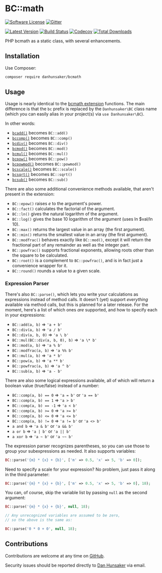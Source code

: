 BC::math
========

[![Software License](https://img.shields.io/packagist/l/danhunsaker/bcmath.svg?style=flat-square)](LICENSE.md)
[![Gitter](https://img.shields.io/gitter/room/danhunsaker/bcmath.svg?style=flat-square)](https://gitter.im/danhunsaker/bcmath)

[![Latest Version](https://img.shields.io/github/release/danhunsaker/bcmath.svg?style=flat-square)](https://github.com/danhunsaker/bcmath/releases)
[![Build Status](https://img.shields.io/travis/danhunsaker/bcmath.svg?style=flat-square)](https://travis-ci.org/danhunsaker/bcmath)
[![Codecov](https://img.shields.io/codecov/c/github/danhunsaker/bcmath.svg?style=flat-square)](https://codecov.io/gh/danhunsaker/bcmath)
[![Total Downloads](https://img.shields.io/packagist/dt/danhunsaker/bcmath.svg?style=flat-square)](https://packagist.org/packages/danhunsaker/bcmath)

PHP bcmath as a static class, with several enhancements.

## Installation ##

Use Composer:

```bash
composer require danhunsaker/bcmath
```

## Usage ##

Usage is nearly identical to the [bcmath extension][] functions.  The main
difference is that the `bc` prefix is replaced by the `Danhunsaker\BC` class
name (which you can easily alias in your project(s) via `use Danhunsaker\BC`).

In other words:

- [`bcadd()`][]    becomes `BC::add()`
- [`bccomp()`][]   becomes `BC::comp()`
- [`bcdiv()`][]    becomes `BC::div()`
- [`bcmod()`][]    becomes `BC::mod()`
- [`bcmul()`][]    becomes `BC::mul()`
- [`bcpow()`][]    becomes `BC::pow()`
- [`bcpowmod()`][] becomes `BC::powmod()`
- [`bcscale()`][]  becomes `BC::scale()`
- [`bcsqrt()`][]   becomes `BC::sqrt()`
- [`bcsub()`][]    becomes `BC::sub()`

There are also some additional convenience methods available, that aren't
present in the extension:

- `BC::epow()` raises _e_ to the argument's power.
- `BC::fact()` calculates the factorial of the argument.
- `BC::ln()` gives the natural logarithm of the argument.
- `BC::log()` gives the base 10 logarithm of the argument (uses ln $val/ln 10).
- `BC::max()` returns the largest value in an array (the first argument).
- `BC::min()` returns the smallest value in an array (the first argument).
- `BC::modfrac()` behaves exactly like `BC::mod()`, except it will return the
  fractional part of any remainder as well as the integer part.
- `BC::powfrac()` supports fractional exponents, allowing roots other than the
  square to be calculated.
- `BC::root()` is a complement to `BC::powfrac()`, and is in fact just a
  convenience wrapper for it.
- `BC::round()` rounds a value to a given scale.

### Expression Parser ###

There's also `BC::parse()`, which lets you write your calculations as
expressions instead of method calls.  It doesn't (yet) support *everything*
available via method calls, but this is planned for a later release.  For the
moment, here's a list of which ones *are* supported, and how to specify each in
your expressions:

- `BC::add(a, b)`                => `'a + b'`
- `BC::div(a, b)`                => `'a / b'`
- `BC::div(a, b, 0)`             => `'a \ b'`
- `BC::mul(BC::div(a, b, 0), b)` => `'a \* b'`
- `BC::mod(a, b)`                => `'a % b'`
- `BC::modfrac(a, b)`            => `'a %% b'`
- `BC::mul(a, b)`                => `'a * b'`
- `BC::pow(a, b)`                => `'a ** b'`
- `BC::powfrac(a, b)`            => `'a ^ b'`
- `BC::sub(a, b)`                => `'a - b'`

There are also some logical expressions available, all of which will return a
boolean value (true/false) instead of a number:

- `BC::comp(a, b) == 0`  => `'a = b'` or `'a == b'`
- `BC::comp(a, b) == 1`  => `'a > b'`
- `BC::comp(a, b) == -1` => `'a < b'`
- `BC::comp(a, b) >= 0`  => `'a >= b'`
- `BC::comp(a, b) <= 0`  => `'a <= b'`
- `BC::comp(a, b) != 0`  => `'a != b'` or `'a <> b'`
- `a and b`              => `'a & b'` or `'a && b'`
- `a or b`               => `'a | b'` or `'a || b'`
- `a xor b`              => `'a ~ b'` or `'a ~~ b'`

The expression parser recognizes parentheses, so you can use those to group your
subexpressions as needed.  It also supports variables:

```php
BC::parse('{m} * {x} + {b}', ['m' => 0.5, 'x' => 5, 'b' => 0]);
```

Need to specify a scale for your expression?  No problem, just pass it along in
the third parameter:

```php
BC::parse('{m} * {x} + {b}', ['m' => 0.5, 'x' => 5, 'b' => 0], 18);
```

You can, of course, skip the variable list by passing `null` as the second
argument:

```php
BC::parse('{m} * {x} + {b}', null, 18);

// Any unrecognized variables are assumed to be zero,
// so the above is the same as:

BC::parse('0 * 0 + 0', null, 18);
```

## Contributions ##

Contributions are welcome at any time on [GitHub][].

Security issues should be reported directly to [Dan Hunsaker][] via email.

[bcmath extension]: https://secure.php.net/manual/en/ref.bc.php
[`bcadd()`]: https://secure.php.net/manual/en/function.bcadd.php
[`bccomp()`]: https://secure.php.net/manual/en/function.bccomp.php
[`bcdiv()`]: https://secure.php.net/manual/en/function.bcdiv.php
[`bcmod()`]: https://secure.php.net/manual/en/function.bcmod.php
[`bcmul()`]: https://secure.php.net/manual/en/function.bcmul.php
[`bcpow()`]: https://secure.php.net/manual/en/function.bcpow.php
[`bcpowmod()`]: https://secure.php.net/manual/en/function.bcpowmod.php
[`bcscale()`]: https://secure.php.net/manual/en/function.bcscale.php
[`bcsqrt()`]: https://secure.php.net/manual/en/function.bcsqrt.php
[`bcsub()`]: https://secure.php.net/manual/en/function.bcsub.php
[GitHub]: https://github.com/danhunsaker/bcmath
[Dan Hunsaker]: dan.hunsaker+bcmath@gmail.com
